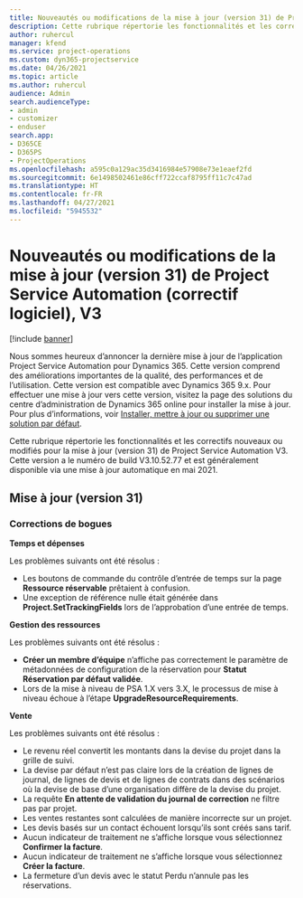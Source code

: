 ```yaml
---
title: Nouveautés ou modifications de la mise à jour (version 31) de Project Service Automation (correctif logiciel), V3
description: Cette rubrique répertorie les fonctionnalités et les correctifs disponibles pour la mise à jour (version 31) de Project Service Automation, V3.
author: ruhercul
manager: kfend
ms.service: project-operations
ms.custom: dyn365-projectservice
ms.date: 04/26/2021
ms.topic: article
ms.author: ruhercul
audience: Admin
search.audienceType:
- admin
- customizer
- enduser
search.app:
- D365CE
- D365PS
- ProjectOperations
ms.openlocfilehash: a595c0a129ac35d3416984e57908e73e1eaef2fd
ms.sourcegitcommit: 6e1498502461e86cff722ccaf8795ff11c7c47ad
ms.translationtype: HT
ms.contentlocale: fr-FR
ms.lasthandoff: 04/27/2021
ms.locfileid: "5945532"
---
```

# <a name="whats-new-or-changed-in-project-service-automation-update-release-31-v3"></a>Nouveautés ou modifications de la mise à jour (version 31) de Project Service Automation (correctif logiciel), V3

[!include [banner](../includes/psa-now-project-operations.md)]

Nous sommes heureux d’annoncer la dernière mise à jour de l’application Project Service Automation pour Dynamics 365. Cette version comprend des améliorations importantes de la qualité, des performances et de l’utilisation. Cette version est compatible avec Dynamics 365 9.x. Pour effectuer une mise à jour vers cette version, visitez la page des solutions du centre d’administration de Dynamics 365 online pour installer la mise à jour. Pour plus d’informations, voir [Installer, mettre à jour ou supprimer une solution par défaut](/power-platform/admin/install-remove-preferred-solution).

Cette rubrique répertorie les fonctionnalités et les correctifs nouveaux ou modifiés pour la mise à jour (version 31) de Project Service Automation V3. Cette version a le numéro de build V3.10.52.77 et est généralement disponible via une mise à jour automatique en mai 2021.

## <a name="update-release-31"></a>Mise à jour (version 31)

### <a name="bug-fixes"></a>Corrections de bogues

**Temps et dépenses**

Les problèmes suivants ont été résolus :

- Les boutons de commande du contrôle d’entrée de temps sur la page **Ressource réservable** prêtaient à confusion.
- Une exception de référence nulle était générée dans **Project.SetTrackingFields** lors de l’approbation d’une entrée de temps.

**Gestion des ressources**

Les problèmes suivants ont été résolus :

- **Créer un membre d’équipe** n’affiche pas correctement le paramètre de métadonnées de configuration de la réservation pour **Statut Réservation par défaut validée**.
- Lors de la mise à niveau de PSA 1.X vers 3.X, le processus de mise à niveau échoue à l’étape **UpgradeResourceRequirements**.


**Vente**

Les problèmes suivants ont été résolus :

- Le revenu réel convertit les montants dans la devise du projet dans la grille de suivi.
- La devise par défaut n’est pas claire lors de la création de lignes de journal, de lignes de devis et de lignes de contrats dans des scénarios où la devise de base d’une organisation diffère de la devise du projet.
- La requête **En attente de validation du journal de correction** ne filtre pas par projet.
- Les ventes restantes sont calculées de manière incorrecte sur un projet.
- Les devis basés sur un contact échouent lorsqu’ils sont créés sans tarif.
- Aucun indicateur de traitement ne s’affiche lorsque vous sélectionnez **Confirmer la facture**.
- Aucun indicateur de traitement ne s’affiche lorsque vous sélectionnez **Créer la facture**.
- La fermeture d’un devis avec le statut Perdu n’annule pas les réservations.







